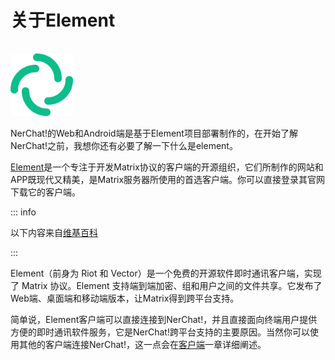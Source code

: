 # 关于Element

<img src="./element.png" style="max-height: 100px; margin-top:16px"/>

NerChat!的Web和Android端是基于Element项目部署制作的，在开始了解NerChat!之前，我想你还有必要了解一下什么是element。

[Element](https://element.io/)是一个专注于开发Matrix协议的客户端的开源组织，它们所制作的网站和APP既现代又精美，是Matrix服务器所使用的首选客户端。你可以直接登录其官网下载它的客户端。

::: info

以下内容来自[维基百科](https://zh.wikipedia.org/wiki/Element)

:::

Element（前身为 Riot 和 Vector）是一个免费的开源软件即时通讯客户端，实现了 Matrix 协议。Element 支持端到端加密、组和用户之间的文件共享。它发布了Web端、桌面端和移动端版本，让Matrix得到跨平台支持。

简单说，Element客户端可以直接连接到NerChat!，并且直接面向终端用户提供方便的即时通讯软件服务，它是NerChat!跨平台支持的主要原因。当然你可以使用其他的客户端连接NerChat!，这一点会在[客户端](../client/)一章详细阐述。